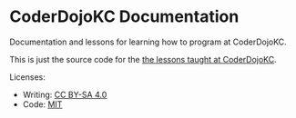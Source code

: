 # CoderDojoKC Documentation

Documentation and lessons for learning how to program at CoderDojoKC.

This is just the source code for the [the lessons taught at CoderDojoKC](https://coderdojokc.readthedocs.io).

Licenses:

* Writing: [CC BY-SA 4.0](https://creativecommons.org/licenses/by-sa/4.0/)
* Code: [MIT](LICENSE.md)